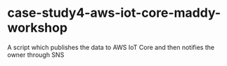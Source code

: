 # case-study4-aws-iot-core-maddy-workshop
A script which publishes the data to AWS IoT Core and then notifies the owner through SNS
